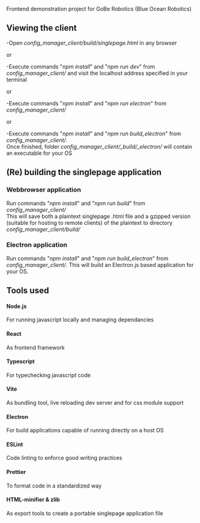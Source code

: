 Frontend demonstration project for GoBe Robotics (Blue Ocean Robotics)

## Viewing the client

-Open _config_manager_client/build/singlepage.html_ in any browser

or

-Execute commands "_npm install_" and "_npm run dev_" from _config_manager_client/_ and visit the localhost address specified in your terminal

or

-Execute commands "_npm install_" and "_npm run electron_" from _config_manager_client/_

or

-Execute commands "_npm install_" and "_npm run build_electron_" from _config_manager_client/_.  
Once finished, folder _config_manager_client/\_build/\_electron/_ will contain an executable for your OS

## (Re) building the singlepage application

### Webbrowser application

Run commands "_npm install_" and "_npm run build_" from _config_manager_client/_  
This will save both a plaintext singlepage .html file and a gzipped version (suitable for hosting to remote clients) of the plaintext to directory _config_manager_client/build/_

### Electron application

Run commands "_npm install_" and "_npm run build_electron_" from _config_manager_client/_.
This will build an Electron.js based application for your OS.

## Tools used

#### Node.js

For running javascript locally and managing dependancies

#### React

As frontend framework

#### Typescript

For typechecking javascript code

#### Vite

As bundling tool, live reloading dev server and for css module support

#### Electron

For build applications capable of running directly on a host OS

#### ESLint

Code linting to enforce good writing practices

#### Prettier

To format code in a standardized way

#### HTML-minifier & zlib

As export tools to create a portable singlepage application file
